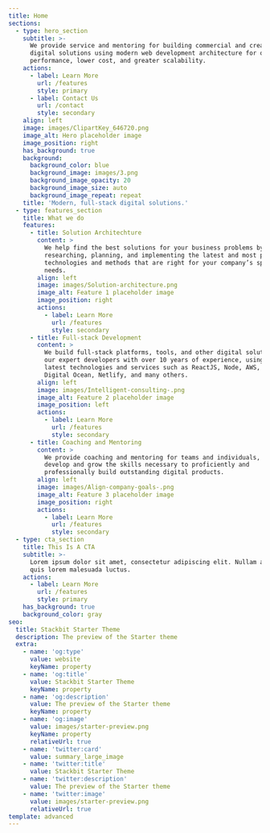 ```yaml
---
title: Home
sections:
  - type: hero_section
    subtitle: >-
      We provide service and mentoring for building commercial and creative
      digital solutions using modern web development architecture for optimal
      performance, lower cost, and greater scalability.
    actions:
      - label: Learn More
        url: /features
        style: primary
      - label: Contact Us
        url: /contact
        style: secondary
    align: left
    image: images/ClipartKey_646720.png
    image_alt: Hero placeholder image
    image_position: right
    has_background: true
    background:
      background_color: blue
      background_image: images/3.png
      background_image_opacity: 20
      background_image_size: auto
      background_image_repeat: repeat
    title: 'Modern, full-stack digital solutions.'
  - type: features_section
    title: What we do
    features:
      - title: Solution Architechture
        content: >
          We help find the best solutions for your business problems by
          researching, planning, and implementing the latest and most powerful
          technologies and methods that are right for your company’s specific
          needs.
        align: left
        image: images/Solution-architecture.png
        image_alt: Feature 1 placeholder image
        image_position: right
        actions:
          - label: Learn More
            url: /features
            style: secondary
      - title: Full-stack Development
        content: >
          We build full-stack platforms, tools, and other digital solutions with
          our expert developers with over 10 years of experience, using the
          latest technologies and services such as ReactJS, Node, AWS, Docker,
          Digital Ocean, Netlify, and many others.
        align: left
        image: images/Intelligent-consulting-.png
        image_alt: Feature 2 placeholder image
        image_position: left
        actions:
          - label: Learn More
            url: /features
            style: secondary
      - title: Coaching and Mentoring
        content: >
          We provide coaching and mentoring for teams and individuals, to
          develop and grow the skills necessary to proficiently and
          professionally build outstanding digital products.
        align: left
        image: images/Align-company-goals-.png
        image_alt: Feature 3 placeholder image
        image_position: right
        actions:
          - label: Learn More
            url: /features
            style: secondary
  - type: cta_section
    title: This Is A CTA
    subtitle: >-
      Lorem ipsum dolor sit amet, consectetur adipiscing elit. Nullam a metus
      quis lorem malesuada luctus.
    actions:
      - label: Learn More
        url: /features
        style: primary
    has_background: true
    background_color: gray
seo:
  title: Stackbit Starter Theme
  description: The preview of the Starter theme
  extra:
    - name: 'og:type'
      value: website
      keyName: property
    - name: 'og:title'
      value: Stackbit Starter Theme
      keyName: property
    - name: 'og:description'
      value: The preview of the Starter theme
      keyName: property
    - name: 'og:image'
      value: images/starter-preview.png
      keyName: property
      relativeUrl: true
    - name: 'twitter:card'
      value: summary_large_image
    - name: 'twitter:title'
      value: Stackbit Starter Theme
    - name: 'twitter:description'
      value: The preview of the Starter theme
    - name: 'twitter:image'
      value: images/starter-preview.png
      relativeUrl: true
template: advanced
---
```

